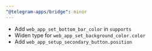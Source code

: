 ```yaml
---
"@telegram-apps/bridge": minor
---
```


- Add `web_app_set_bottom_bar_color` in `supports`
- Widen type for `web_app_set_background_color.color`
- Add `web_app_setup_secondary_button.position`
